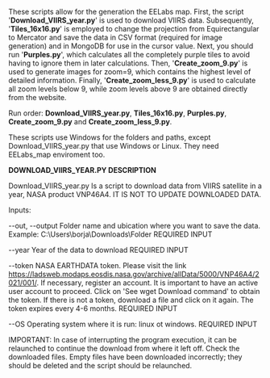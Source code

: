 These scripts allow for the generation the EELabs map. First, the script '**Download_VIIRS_year.py**' is used to download VIIRS data. Subsequently, '**Tiles_16x16.py**' is employed to change the projection from Equirectangular to Mercator and save the data in CSV format (required for image generation) and in MongoDB for use in the cursor value. Next, you should run '**Purples.py**', which calculates all the completely purple tiles to avoid having to ignore them in later calculations. Then, '**Create_zoom_9.py**' is used to generate images for zoom=9, which contains the highest level of detailed information. Finally, '**Create_zoom_less_9.py**' is used to calculate all zoom levels below 9, while zoom levels above 9 are obtained directly from the website.

Run order: **Download_VIIRS_year.py**, **Tiles_16x16.py**, **Purples.py**, **Create_zoom_9.py** and **Create_zoom_less_9.py**.

These scripts use Windows for the folders and paths, except Download_VIIRS_year.py that use Windows or Linux. They need EELabs_map enviroment too.

**DOWNLOAD_VIIRS_YEAR.PY DESCRIPTION**

Download_VIIRS_year.py Is a script to download data from VIIRS satellite in a year, NASA product VNP46A4. IT IS NOT TO UPDATE DOWNLOADED DATA. 

Inputs:

--out, --output Folder name and ubication where you want to save the data. Example: C:\Users\borja\Downloads\Folder REQUIRED INPUT

--year Year of the data to download REQUIRED INPUT

--token NASA EARTHDATA token. Please visit the link https://ladsweb.modaps.eosdis.nasa.gov/archive/allData/5000/VNP46A4/2021/001/. If necessary, register an account. It is important to have an active user account to proceed. Click on 'See wget Download command' to obtain the token. If there is not a token, download a file and click on it again. The token expires every 4-6 months. REQUIRED INPUT

--OS Operating system where it is run: linux ot windows. REQUIRED INPUT

IMPORTANT: In case of interrupting the program execution, it can be relaunched to continue the download from where it left off. Check the downloaded files. Empty files have been downloaded incorrectly; they should be deleted and the script should be relaunched.

